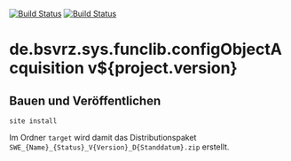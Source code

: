 [![Build Status](https://travis-ci.org/bitctrl/de.bsvrz.sys.funclib.configObjectAcquisition.svg?branch=master)](https://travis-ci.org/bitctrl/de.bsvrz.sys.funclib.configObjectAcquisition)
[![Build Status](https://api.bintray.com/packages/bitctrl/maven/de.bsvrz.sys.funclib.configObjectAcquisition/images/download.svg)](https://bintray.com/bitctrl/maven/de.bsvrz.sys.funclib.configObjectAcquisition)

de.bsvrz.sys.funclib.configObjectAcquisition v${project.version}
===================================================


Bauen und Veröffentlichen
-------------------------

    site install

Im Ordner `target` wird damit das Distributionspaket
`SWE_{Name}_{Status}_V{Version}_D{Standdatum}.zip` erstellt.
